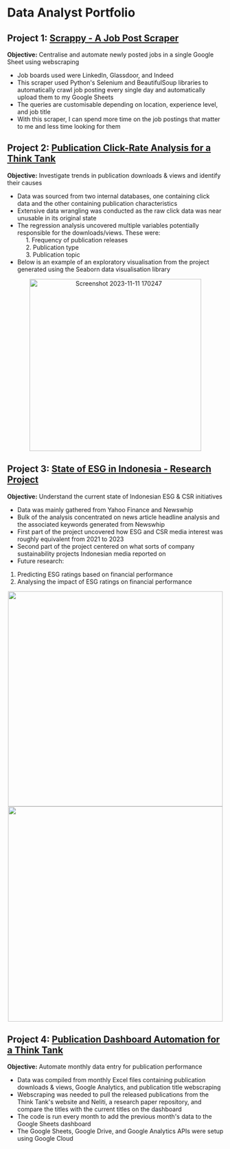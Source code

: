 # Data Analyst Portfolio

## Project 1: [Scrappy - A Job Post Scraper](https://github.com/Gitbyt3/Job-Scraper-Scrappy)
**Objective:** Centralise and automate newly posted jobs in a single Google Sheet using webscraping
- Job boards used were LinkedIn, Glassdoor, and Indeed
- This scraper used Python's Selenium and BeautifulSoup libraries to automatically crawl job posting every single day and automatically upload them to my Google Sheets
- The queries are customisable depending on location, experience level, and job title
- With this scraper, I can spend more time on the job postings that matter to me and less time looking for them

## Project 2: [Publication Click-Rate Analysis for a Think Tank](https://github.com/Gitbyt3/Click-Rate-Analysis)
**Objective:** Investigate trends in publication downloads & views and identify their causes
- Data was sourced from two internal databases, one containing click data and the other containing publication characteristics
- Extensive data wrangling was conducted as the raw click data was near unusable in its original state
- The regression analysis uncovered multiple variables potentially responsible for the downloads/views. These were:\
  &nbsp;&nbsp;&nbsp;&nbsp; 1. Frequency of publication releases\
  &nbsp;&nbsp;&nbsp;&nbsp; 2. Publication type\
  &nbsp;&nbsp;&nbsp;&nbsp; 3. Publication topic
- Below is an example of an exploratory visualisation from the project generated using the Seaborn data visualisation library
<p align="center">
  <img width="400" alt="Screenshot 2023-11-11 170247" src="https://github.com/Gitbyt3/Portfolio/assets/142446962/b5a9a662-97d0-4e96-9798-ebf980afe4a7">
</p>

## Project 3: [State of ESG in Indonesia - Research Project](https://github.com/Gitbyt3/ESG-Research-Project)
**Objective:** Understand the current state of Indonesian ESG & CSR initiatives
- Data was mainly gathered from Yahoo Finance and Newswhip
- Bulk of the analysis concentrated on news article headline analysis and the associated keywords generated from Newswhip
- First part of the project uncovered how ESG and CSR media interest was roughly equivalent from 2021 to 2023
- Second part of the project centered on what sorts of company sustainability projects Indonesian media reported on
- Future research:
1. Predicting ESG ratings based on financial performance
2. Analysing the impact of ESG ratings on financial performance

<p align="center">
  <img src="https://github.com/Gitbyt3/Portfolio/assets/142446962/50cf47f6-2a68-4f6a-88af-fa9b644ee532" width="500">
  <img src="https://github.com/Gitbyt3/Portfolio/assets/142446962/245406b7-a74a-4377-9e01-96083506821c" width="500">
</p>


## Project 4: [Publication Dashboard Automation for a Think Tank](https://github.com/Gitbyt3/Publication-Dashboard-Automation)
**Objective:** Automate monthly data entry for publication performance
- Data was compiled from monthly Excel files containing publication downloads & views, Google Analytics, and publication title webscraping
- Webscraping was needed to pull the released publications from the Think Tank's website and Neliti, a research paper repository, and compare the titles with the current titles on the dashboard
- The code is run every month to add the previous month's data to the Google Sheets dashboard
- The Google Sheets, Google Drive, and Google Analytics APIs were setup using Google Cloud
